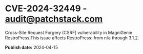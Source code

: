 # CVE-2024-32449 - audit@patchstack.com

Cross-Site Request Forgery (CSRF) vulnerability in MagniGenie RestroPress.This issue affects RestroPress: from n/a through 3.1.2.



**Publish date:** 2024-04-15
